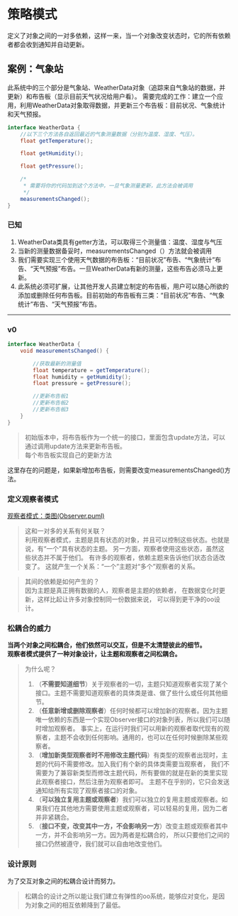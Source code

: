 # 策略模式

定义了对象之间的一对多依赖，这样一来，当一个对象改变状态时，它的所有依赖者都会收到通知并自动更新。

## 案例：气象站

此系统中的三个部分是气象站、WeatherData对象（追踪来自气象站的数据，并更新）和布告板（显示目前天气状况给用户看）。
需要完成的工作：建立一个应用，利用WeatherData对象取得数据，并更新三个布告板：目前状况、气象统计和天气预报。

```java
interface WeatherData {
    //以下三个方法各自返回最近的气象测量数据（分别为温度、湿度、气压）。
    float getTemperature();

    float getHumidity();

    float getPressure();

    /*
     * 需要将你的代码加到这个方法中，一旦气象测量更新，此方法会被调用
     */
    measurementsChanged();
}
```

### 已知

1. WeatherData类具有getter方法，可以取得三个测量值：温度、湿度与气压
2. 当新的测量数据备妥时，measurementsChanged（）方法就会被调用
3. 我们需要实现三个使用天气数据的布告板：“目前状况”布告、“气象统计”布告、“天气预报”布告。一旦WeatherData有新的测量，这些布告必须马上更新。
4. 此系统必须可扩展，让其他开发人员建立制定的布告板，用户可以随心所欲的添加或删除任何布告板。目前初始的布告板有三类：“目前状况”布告、“气象统计”布告、“天气预报”布告。

---

### v0

```java
interface WeatherData {
    void measurementsChanged() {

        //获取最新的测量值
        float temperature = getTemperature();
        float humidity = getHumidity();
        float pressure = getPressure();

        //更新布告板1
        //更新布告板2
        //更新布告板3
    }
}
```
> 初始版本中，将布告板作为一个统一的接口，里面包含update方法，可以通过调用update方法来更新布告板。  
> 每个布告板实现自己的更新方法

这里存在的问题是，如果新增加布告板，则需要改变measurementsChanged()方法。

### 定义观察者模式
[观察者模式：类图(Observer.puml)](/com/xubaorui/designpattern/L2_observer/Observer.puml)
> 这和一对多的关系有何关联？  
> 利用观察者模式，主题是具有状态的对象，并且可以控制这些状态。也就是说，有“一个”具有状态的主题。
> 另一方面，观察者使用这些状态，虽然这些状态并不属于他们。
> 有许多的观察者，依赖主题来告诉他们状态合适改变了。
> 这就产生一个关系：“一个”主题对“多个”观察者的关系。

> 其间的依赖是如何产生的？  
> 因为主题是真正拥有数据的人，观察者是主题的依赖者，
> 在数据变化时更新，这样比起让许多对象控制同一份数据来说，
> 可以得到更干净的oo设计。

### 松耦合的威力
**当两个对象之间松耦合，他们依然可以交互，但是不太清楚彼此的细节。<br/>观察者模式提供了一种对象设计，让主题和观察者之间松耦合。**
> 为什么呢？  
> 1. （**不需要知道细节**）关于观察者的一切，主题只知道观察者实现了某个接口。主题不需要知道观察者的具体类是谁、做了些什么或任何其他细节。  
> 2. （**任意新增或删除观察者**）任何时候都可以增加新的观察者。因为主题唯一依赖的东西是一个实现Observer接口的对象列表，所以我们可以随时增加观察者。
> 事实上，在运行时我们可以用新的观察者取代现有的观察者，主题不会收到任何影响。通用的，也可以在任何时候删除某些观察者。
> 3. （**增加新类型观察者时不用修改主题代码**）有类型的观察者出现时，主题的代码不需要修改。加入我们有个新的具体类需要当观察者，
> 我们不需要为了兼容新类型而修改主题代码，所有要做的就是在新的类里实现此观察者接口，然后注册为观察者即可。
> 主题不在乎别的，它只会发送通知给所有实现了观察者接口的对象。
> 4. （**可以独立复用主题或观察者**）我们可以独立的复用主题或观察者。如果我们在其他地方需要使用主题或观察者，可以轻易的复用，因为二者并非紧耦合。
> 5. （**接口不变，改变其中一方，不会影响另一方**）改变主题或观察者其中一方，并不会影响另一方。因为两者是松耦合的，
> 所以只要他们之间的接口仍然被遵守，我们就可以自由地改变他们。


### 设计原则
为了交互对象之间的松耦合设计而努力。
> 松耦合的设计之所以能让我们建立有弹性的oo系统，能够应对变化，是因为对象之间的相互依赖降到了最低。



